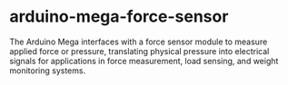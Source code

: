 # arduino-mega-force-sensor
The Arduino Mega interfaces with a force sensor module to measure applied force or pressure, translating physical pressure into electrical signals for applications in force measurement, load sensing, and weight monitoring systems.
